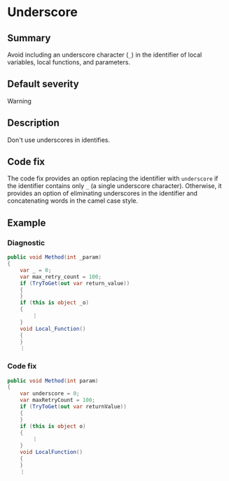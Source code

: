 # Underscore

## Summary

Avoid including an underscore character (`_`) in the identifier of
local variables, local functions, and parameters.

## Default severity

Warning

## Description

Don't use underscores in identifies.

## Code fix

The code fix provides an option replacing the identifier with `underscore`
if the identifier contains only `_` (a single underscore character). Otherwise,
it provides an option of eliminating underscores in the identifier and
concatenating words in the camel case style.

## Example

### Diagnostic

```csharp
public void Method(int _param)
{
    var _ = 0;
    var max_retry_count = 100;
    if (TryToGet(out var return_value))
    {
    }
    if (this is object _o)
    {
        ⋮
    }
    void Local_Function()
    {
    }
    ⋮
```

### Code fix

```csharp
public void Method(int param)
{
    var underscore = 0;
    var maxRetryCount = 100;
    if (TryToGet(out var returnValue))
    {
    }
    if (this is object o)
    {
        ⋮
    }
    void LocalFunction()
    {
    }
    ⋮
```
